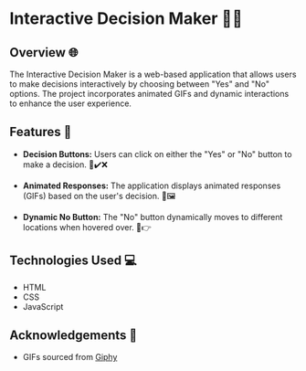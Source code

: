 # Interactive Decision Maker 🤖👥

## Overview 🌐

The Interactive Decision Maker is a web-based application that allows users to make decisions interactively by choosing between "Yes" and "No" options. The project incorporates animated GIFs and dynamic interactions to enhance the user experience.

## Features 🚀

- **Decision Buttons:** Users can click on either the "Yes" or "No" button to make a decision. 🤔✔️❌
  
- **Animated Responses:** The application displays animated responses (GIFs) based on the user's decision. 🎉🖼️
  
- **Dynamic No Button:** The "No" button dynamically moves to different locations when hovered over. 🔄👉

## Technologies Used 💻

- HTML
- CSS
- JavaScript

## Acknowledgements 🙌

- GIFs sourced from [Giphy](https://giphy.com/)
